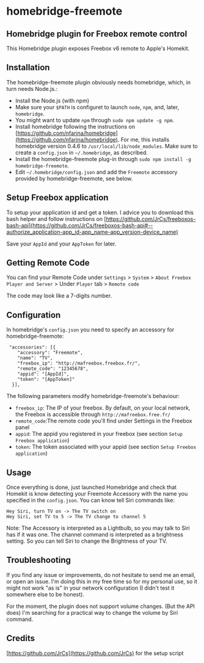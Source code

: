 # homebridge-freemote

## Homebridge plugin for Freebox remote control

This Homebridge plugin exposes Freebox v6 remote to Apple's Homekit.

## Installation
The homebridge-freemote plugin obviously needs homebridge, which, in turn needs Node.js.:

- Install the Node.js (with npm)
- Make sure your `$PATH` is configuret to launch `node`, `npm`, and, later, `homebridge`.
- You might want to update `npm` through `sudo npm update -g npm`.
- Install homebridge following the instructions on [https://github.com/nfarina/homebridge](https://github.com/nfarina/homebridge).  For me, this installs homebridge version 0.4.6 to `/usr/local/lib/node_modules`.  Make sure to create a `config.json` in `~/.homebridge`, as described.
- Install the homebridge-freemote plug-in through `sudo npm install -g homebridge-freemote`.
- Edit `~/.homebridge/config.json` and add the `Freemote` accessory provided by homebridge-freemote, see below.

## Setup Freebox application

To setup your application id and get a token. I advice you to download this bash helper and follow instructions on [https://github.com/JrCs/freeboxos-bash-api](https://github.com/JrCs/freeboxos-bash-api#--authorize_application-app_id-app_name-app_version-device_name)

Save your `AppId` and your `AppToken` for later.

## Getting Remote Code
You can find your Remote Code under `Settings` > `System` > `About Freebox Player and Server` > Under `Player` tab > `Remote code`

The code may look like a 7-digits number.

## Configuration
In homebridge's `config.json` you need to specify an accessory for homebridge-freemote:
```
 "accessories": [{
    "accessory": "Freemote",
    "name": "TV",
    "freebox_ip": "http://mafreebox.freebox.fr/",
    "remote_code": "12345678",
    "appid": "[AppId]", 
    "token": "[AppToken]"
  }],
```
The following parameters modify homebridge-freemote's behaviour:

- `freebox_ip`: The IP of your freebox. By default, on your local network, the Freebox is accessible through `http://mafreebox.free.fr/`
- `remote_code`:The remote code you'll find under Settings in the Freebox panel
- `appid`: The appid you registered in your freebox (see section `Setup Freebox application`)
- `token`: The token associated with your appid (see section `Setup Freebox application`)

## Usage

Once everything is done, just launched Homebridge and check that Homekit is know detecting your Freemote Accessory with the name you specified in the `config.json`.
You can know tell Siri commands like:
```
Hey Siri, turn TV on -> The TV switch on
Hey Siri, set TV to 5 -> The TV change to channel 5
```

Note: The Accessory is interpreted as a Lightbulb, so you may talk to Siri has if it was one.
The channel command is interpreted as a brightness setting. So you can tell Siri to change the Brightness of your TV.

## Troubleshooting

If you find any issue or improvements, do not hesitate to send me an email, or open an issue.
I'm doing this in my free time so for my personal use, so it might not work "as is" in your network configuration (I didn't test it somewhere else to be honest).

For the moment, the plugin does not support volume changes. (But the API does)
I'm searching for a practical way to change the volume by Siri command.

## Credits
[https://github.com/JrCs](https://github.com/JrCs) for the setup script
